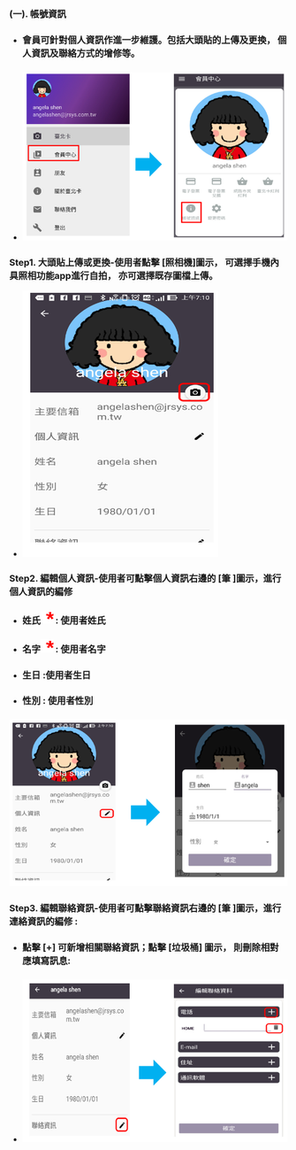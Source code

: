 ### \(一\). 帳號資訊

* ### 會員可針對個人資訊作進一步維護。包括大頭貼的上傳及更換， 個人資訊及聯絡方式的增修等。
* ### ![](/assets/member_04.png)

### Step1. 大頭貼上傳或更換-使用者點擊 \[照相機\]圖示， 可選擇手機內具照相功能app進行自拍， 亦可選擇既存圖檔上傳。

* ![](/assets/member_06.png)

### Step2. 編輯個人資訊-使用者可點擊個人資訊右邊的 \[筆 \]圖示，進行個人資訊的編修

* ### 姓氏![](/assets/star.png) : 使用者姓氏
* ### 名字![](/assets/star.png) : 使用者名字
* ### 生日     :使用者生日
* ### 性別     : 使用者性別

### ![](/assets/member_09.png)

### Step3. 編輯聯絡資訊-使用者可點擊聯絡資訊右邊的 \[筆 \]圖示，進行連絡資訊的編修 :

* ### 點擊 \[+\] 可新增相關聯絡資訊；點擊 \[垃圾桶\] 圖示， 則刪除相對應填寫訊息:
* ### ![](/assets/member_12.png)



